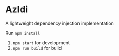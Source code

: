 # Azldi

A lightweight dependency injection implementation

Run `npm install`

  1. `npm start` for development
  2. `npm run build` for build

